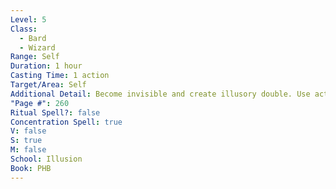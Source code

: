 ```yaml
---
Level: 5
Class:
  - Bard
  - Wizard
Range: Self
Duration: 1 hour
Casting Time: 1 action
Target/Area: Self
Additional Detail: Become invisible and create illusory double. Use action to move your double.
"Page #": 260
Ritual Spell?: false
Concentration Spell: true
V: false
S: true
M: false
School: Illusion
Book: PHB
---
```

